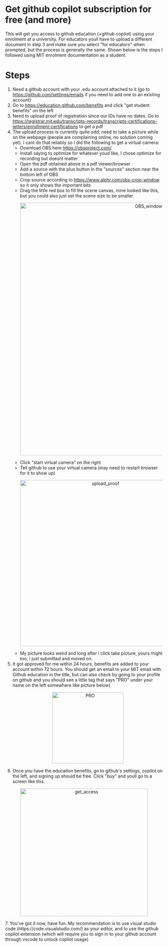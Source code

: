 # Get github copilot subscription for free (and more)
This will get you access to github education (+github copilot) using your enrolment at a university. For educators youll have to upload a different document in step 3 and make sure you select "for educators" when prompted, but the process is generally the same. Shown below is the steps I followed using MIT enrolment documentation as a student.

# Steps
1. Need a github account with your .edu account attached to it (go to https://github.com/settings/emails if you need to add one to an existing account)
2. Go to https://education.github.com/benefits and click "get student benefits" on the left
3. Need to upload proof of registration since our IDs have no dates. Go to https://registrar.mit.edu/transcripts-records/transcripts-certifications-letters/enrollment-certifications to get a pdf
4. The upload process is currently quite odd; need to take a picture while on the webpage (people are complaining online, no solution coming yet). I cant do that reliably so I did the following to get a virtual camera: 
    - Download OBS here https://obsproject.com/
	- Install saying to optimize for whatever youd like, I chose optimize for recording but doesnt matter
	- Open the pdf obtained above in a pdf viewer/browser
	- Add a source with the plus button in the "sources" section near the bottom left of OBS
	- Crop source according to https://www.alphr.com/obs-crop-window so it only shows the important bits
	- Drag the little red box to fill the scene canvas, mine looked like this, but you could also just set the scene size to be smaller 
		<p align="center">
		<img width="806" alt="OBS_window" src="https://github.com/CianMRoche/Free-copilot/assets/29131312/e16b08f7-84dc-4a1e-9c31-df3dd8979c57">
  		</p>
	- Click "start virtual camera" on the right
	- Tell github to use your virtual camera (may need to restart browser for it to show up) 
		<p align="center">
		<img width="530" alt="upload_proof" src="https://github.com/CianMRoche/Free-copilot/assets/29131312/b35abbb5-5e24-44c6-992c-ac4491f12451">
		</p>
	- My picture looks weird and long after i click take picture, yours might too, i just submitted and moved on. 
5. It got approved for me within 24 hours, benefits are added to your account within 72 hours. You should get an email to your MIT email with Github education in the title, but can also check by going to your profile on github and you should see a little tag that says "PRO" under your name on the left somewhere like picture below)
   <p align="center">
	<img width="228" alt="PRO" src="https://github.com/CianMRoche/Free-copilot/assets/29131312/df04a1c8-79f4-4447-b52d-5f827370d853">
   </p>
6. Once you have the education benefits, go to github's settings, copilot on the left, and signing up should be free. Click "buy" and youll go to a screen like this. 
  <p align="center">
	<img width="408" alt="get_access" src="https://github.com/CianMRoche/Free-copilot/assets/29131312/bbb19872-354d-4fdc-9f68-8323d3d06c20">
  </p>
7. You've got it now, have fun. My recommendation is to use visual studio code (https://code.visualstudio.com/) as your editor, and to use the github copilot extension (which will require you to sign in to your github account through vscode to unlock copilot usage)
